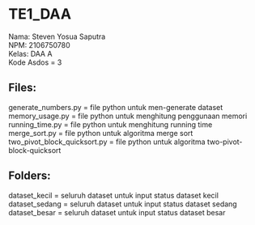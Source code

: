 # TE1_DAA
Nama: Steven Yosua Saputra<br>
NPM: 2106750780<br>
Kelas: DAA A<br>
Kode Asdos = 3<br>

## Files: <br>
generate_numbers.py = file python untuk men-generate dataset<br>
memory_usage.py = file python untuk menghitung penggunaan memori<br>
running_time.py = file python untuk menghitung running time<br>
merge_sort.py = file python untuk algoritma merge sort<br>
two_pivot_block_quicksort.py = file python untuk algoritma two-pivot-block-quicksort<br>

## Folders: <br>
dataset_kecil = seluruh dataset untuk input status dataset kecil
dataset_sedang = seluruh dataset untuk input status dataset sedang
dataset_besar = seluruh dataset untuk input status dataset besar

